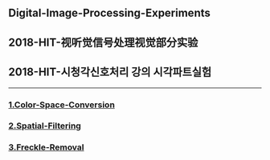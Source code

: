 ## Digital-Image-Processing-Experiments
## 2018-HIT-视听觉信号处理视觉部分实验 
## 2018-HIT-시청각신호처리 강의 시각파트실험
---
### [1.Color-Space-Conversion](./Color-Space-Conversion)    
### [2.Spatial-Filtering](./Spatial-Filtering)    
### [3.Freckle-Removal](./Freckle-Removal)    
